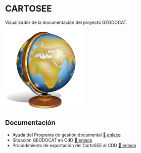 # CARTOSEE

Visualizador de la documentación del proyecto GEODOCAT. 

![](documentacion/img/icono-big.png)

## Documentación

* Ayuda del Programa de gestión documental [🔗 enlace](documentacion/ayuda-cartosee.md)
* Situación  GEODOCAT en CdD [🔗 enlace](documentacion/info-cartoseecdd.md)
* Procedimiento de exportación del CartoSEE al CDD [🔗 enlace](documentacion/proc-cartosee-to-cdd.md)



